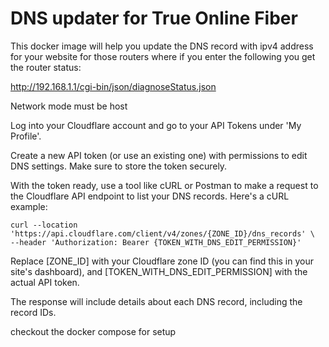 # DNS updater for True Online Fiber
This docker image will help you update the DNS record with ipv4 address for your website for those routers where if you enter the following you get the router status:

http://192.168.1.1/cgi-bin/json/diagnoseStatus.json

Network mode must be host


Log into your Cloudflare account and go to your API Tokens under 'My Profile'.

Create a new API token (or use an existing one) with permissions to edit DNS settings. Make sure to store the token securely.

With the token ready, use a tool like cURL or Postman to make a request to the Cloudflare API endpoint to list your DNS records.
Here's a cURL example:

```
curl --location 'https://api.cloudflare.com/client/v4/zones/{ZONE_ID}/dns_records' \
--header 'Authorization: Bearer {TOKEN_WITH_DNS_EDIT_PERMISSION}'
```

Replace [ZONE_ID] with your Cloudflare zone ID (you can find this in your site's dashboard), and [TOKEN_WITH_DNS_EDIT_PERMISSION] with the actual API token.

The response will include details about each DNS record, including the record IDs.

checkout the docker compose for setup
